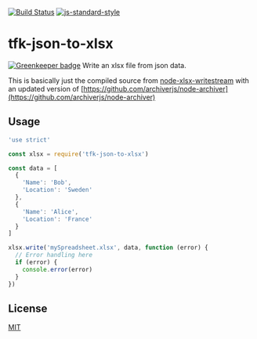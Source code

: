[![Build Status](https://travis-ci.org/telemark/tfk-json-to-xlsx.svg?branch=master)](https://travis-ci.org/telemark/tfk-json-to-xlsx)
[![js-standard-style](https://img.shields.io/badge/code%20style-standard-brightgreen.svg?style=flat)](https://github.com/feross/standard)
# tfk-json-to-xlsx

[![Greenkeeper badge](https://badges.greenkeeper.io/telemark/tfk-json-to-xlsx.svg)](https://greenkeeper.io/)
Write an xlsx file from json data.

This is basically just the compiled source from [node-xlsx-writestream](https://github.com/STRML/node-xlsx-writestream) with an updated version of [https://github.com/archiverjs/node-archiver](https://github.com/archiverjs/node-archiver)

## Usage

```JavaScript
'use strict'

const xlsx = require('tfk-json-to-xlsx')

const data = [
  {
    'Name': 'Bob',
    'Location': 'Sweden'
  },
  {
    'Name': 'Alice',
    'Location': 'France'
  }
]

xlsx.write('mySpreadsheet.xlsx', data, function (error) {
  // Error handling here
  if (error) {
    console.error(error)
  }
})
```

## License
[MIT](LICENSE)